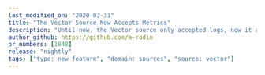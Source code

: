```yaml
---
last_modified_on: "2020-03-31"
title: "The Vector Source Now Accepts Metrics"
description: "Until now, the Vector source only accepted logs, now it accepts metrics as well"
author_github: https://github.com/a-rodin
pr_numbers: [1848]
release: "nightly"
tags: ["type: new feature", "domain: sources", "source: vector"]
---
```

